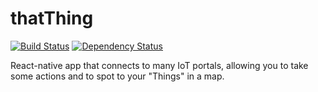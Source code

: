 # thatThing 
[![Build Status](https://travis-ci.org/dalmago/thatThing.svg?branch=master)](https://travis-ci.org/dalmago/thatThing) 
[![Dependency Status](https://david-dm.org/dalmago/thatThing.svg)](https://david-dm.org/dalmago/thatThing)

React-native app that connects to many IoT portals, allowing you to take some actions and to spot to your "Things" in a map.
